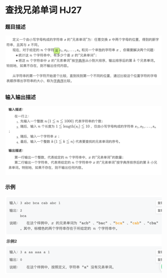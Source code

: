 # 查找兄弟单词 HJ27

### 题目描述

![alt text](image.png)

### 输入输出描述

![alt text](image-1.png)

### 示例

![alt text](image-2.png)
